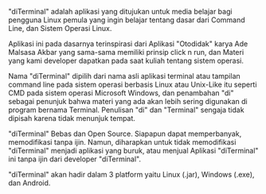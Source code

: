 "diTerminal" adalah aplikasi yang ditujukan untuk media belajar bagi pengguna Linux pemula yang ingin belajar tentang dasar dari Command Line, dan Sistem Operasi Linux.

Aplikasi ini pada dasarnya terinspirasi dari Aplikasi "Otodidak" karya Ade Malsasa Akbar yang sama-sama memiliki prinsip click n run, dan Materi yang kami developer dapatkan pada saat kuliah tentang sistem operasi.

Nama "diTerminal" dipilih dari nama asli aplikasi terminal atau tampilan command line pada sistem operasi berbasis Linux atau Unix-Like itu seperti CMD pada sistem operasi Microsoft Windows, dan penambahan "di" sebagai penunjuk bahwa materi yang ada akan lebih sering digunakan di program bernama Terminal. Penulisan "di" dan "Terminal" sengaja tidak dipisah karena tidak menunjuk tempat.

"diTerminal" Bebas dan Open Source. Siapapun dapat memperbanyak, memodifikasi tanpa ijin. Namun, diharapkan untuk tidak memodifikasi "diTerminal" menjadi aplikasi yang buruk, atau menjual Aplikasi "diTerminal" ini tanpa ijin dari developer "diTerminal".

"diTerminal" akan hadir dalam 3 platform yaitu Linux (.jar), Windows (.exe), dan Android.
